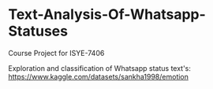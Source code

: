 # Text-Analysis-Of-Whatsapp-Statuses
Course Project for ISYE-7406


Exploration and classification of Whatsapp status text's: https://www.kaggle.com/datasets/sankha1998/emotion
